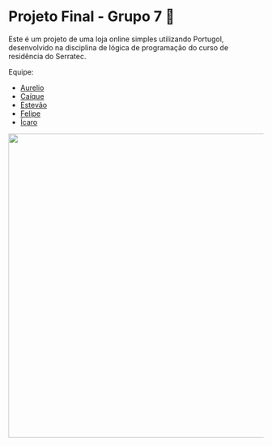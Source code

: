 # Projeto Final - Grupo 7 🚀

Este é um projeto de uma loja online simples utilizando Portugol, desenvolvido na disciplina de lógica de programação do curso de residência do Serratec.



Equipe:  

- [Aurelio](https://github.com/netolamela)
- [Caíque](https://github.com/caiquelms)
- [Estevão](https://github.com/Estevao1323)
- [Felipe](https://github.com/sh9bba)
- [Ícaro](https://github.com/ikaro460)

 <img src="https://i0.wp.com/turelo.com.br/wp-content/uploads/2019/08/Design-sem-nome-12.png?resize=710%2C480&ssl=1" width="600">



 



## 

